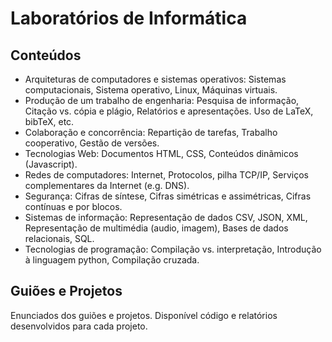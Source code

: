 # Laboratórios de Informática
## Conteúdos

* Arquiteturas de computadores e sistemas operativos: Sistemas computacionais, Sistema operativo, Linux, Máquinas virtuais.
* Produção de um trabalho de engenharia: Pesquisa de informação, Citação vs. cópia e plágio, Relatórios e apresentações. Uso de LaTeX, bibTeX, etc.
* Colaboração e concorrência: Repartição de tarefas, Trabalho cooperativo, Gestão de versões.
* Tecnologias Web: Documentos HTML, CSS, Conteúdos dinãmicos (Javascript).
* Redes de computadores: Internet, Protocolos, pilha TCP/IP, Serviços complementares da Internet (e.g. DNS).
* Segurança: Cifras de síntese, Cifras simétricas e assimétricas, Cifras contínuas e por blocos.
* Sistemas de informação: Representação de dados CSV, JSON, XML, Representação de multimédia (audio, imagem), Bases de dados relacionais, SQL.
* Tecnologias de programação: Compilação vs. interpretação, Introdução à linguagem python, Compilação cruzada.
## Guiões e Projetos
Enunciados dos guiões e projetos.
Disponível código e relatórios desenvolvidos para cada projeto.

